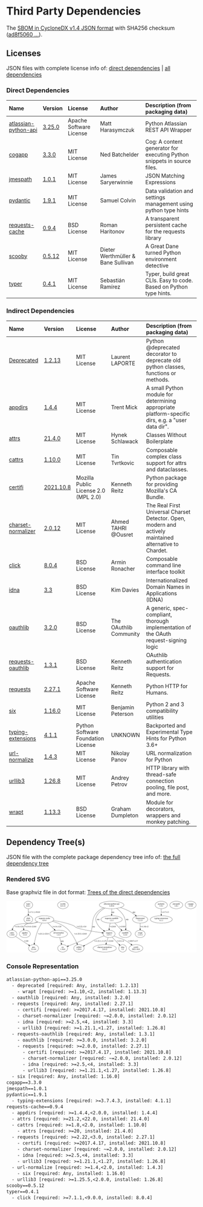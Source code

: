 # Third Party Dependencies

<!--[[[fill sbom_sha256()]]]-->
The [SBOM in CycloneDX v1.4 JSON format](https://github.com/sthagen/laskea/blob/default/sbom.json) with SHA256 checksum ([ad8f5060 ...](https://raw.githubusercontent.com/sthagen/laskea/default/sbom.json.sha256 "sha256:ad8f5060a97d80b45b198b6dc89fc94132d56e0094f71162d3fcdefb379925bb")).
<!--[[[end]]] (checksum: d145a2e14c7d45c9d00654c930d65d44)-->
## Licenses 

JSON files with complete license info of: [direct dependencies](direct-dependency-licenses.json) | [all dependencies](all-dependency-licenses.json)

### Direct Dependencies

<!--[[[fill direct_dependencies_table()]]]-->
| Name                                                                          | Version                                                         | License                 | Author                             | Description (from packaging data)                                       |
|:------------------------------------------------------------------------------|:----------------------------------------------------------------|:------------------------|:-----------------------------------|:------------------------------------------------------------------------|
| [atlassian-python-api](https://github.com/atlassian-api/atlassian-python-api) | [3.25.0](https://pypi.org/project/atlassian-python-api/3.25.0/) | Apache Software License | Matt Harasymczuk                   | Python Atlassian REST API Wrapper                                       |
| [cogapp](http://nedbatchelder.com/code/cog)                                   | [3.3.0](https://pypi.org/project/cogapp/3.3.0/)                 | MIT License             | Ned Batchelder                     | Cog: A content generator for executing Python snippets in source files. |
| [jmespath](https://github.com/jmespath/jmespath.py)                           | [1.0.1](https://pypi.org/project/jmespath/1.0.1/)               | MIT License             | James Saryerwinnie                 | JSON Matching Expressions                                               |
| [pydantic](https://github.com/samuelcolvin/pydantic)                          | [1.9.1](https://pypi.org/project/pydantic/1.9.1/)               | MIT License             | Samuel Colvin                      | Data validation and settings management using python type hints         |
| [requests-cache](https://github.com/reclosedev/requests-cache)                | [0.9.4](https://pypi.org/project/requests-cache/0.9.4/)         | BSD License             | Roman Haritonov                    | A transparent persistent cache for the requests library                 |
| [scooby](https://github.com/banesullivan/scooby)                              | [0.5.12](https://pypi.org/project/scooby/0.5.12/)               | MIT License             | Dieter Werthmüller & Bane Sullivan | A Great Dane turned Python environment detective                        |
| [typer](https://github.com/tiangolo/typer)                                    | [0.4.1](https://pypi.org/project/typer/0.4.1/)                  | MIT License             | Sebastián Ramírez                  | Typer, build great CLIs. Easy to code. Based on Python type hints.      |
<!--[[[end]]] (checksum: 75ffd9ac5dd904c5e80df46f2aa68bdb)-->

### Indirect Dependencies

<!--[[[fill indirect_dependencies_table()]]]-->
| Name                                                                                           | Version                                                       | License                              | Author                 | Description (from packaging data)                                                                       |
|:-----------------------------------------------------------------------------------------------|:--------------------------------------------------------------|:-------------------------------------|:-----------------------|:--------------------------------------------------------------------------------------------------------|
| [Deprecated](https://github.com/tantale/deprecated)                                            | [1.2.13](https://pypi.org/project/Deprecated/1.2.13/)         | MIT License                          | Laurent LAPORTE        | Python @deprecated decorator to deprecate old python classes, functions or methods.                     |
| [appdirs](http://github.com/ActiveState/appdirs)                                               | [1.4.4](https://pypi.org/project/appdirs/1.4.4/)              | MIT License                          | Trent Mick             | A small Python module for determining appropriate platform-specific dirs, e.g. a "user data dir".       |
| [attrs](https://www.attrs.org/)                                                                | [21.4.0](https://pypi.org/project/attrs/21.4.0/)              | MIT License                          | Hynek Schlawack        | Classes Without Boilerplate                                                                             |
| [cattrs](https://github.com/python-attrs/cattrs)                                               | [1.10.0](https://pypi.org/project/cattrs/1.10.0/)             | MIT License                          | Tin Tvrtkovic          | Composable complex class support for attrs and dataclasses.                                             |
| [certifi](https://certifiio.readthedocs.io/en/latest/)                                         | [2021.10.8](https://pypi.org/project/certifi/2021.10.8/)      | Mozilla Public License 2.0 (MPL 2.0) | Kenneth Reitz          | Python package for providing Mozilla's CA Bundle.                                                       |
| [charset-normalizer](https://github.com/ousret/charset_normalizer)                             | [2.0.12](https://pypi.org/project/charset-normalizer/2.0.12/) | MIT License                          | Ahmed TAHRI @Ousret    | The Real First Universal Charset Detector. Open, modern and actively maintained alternative to Chardet. |
| [click](https://palletsprojects.com/p/click/)                                                  | [8.0.4](https://pypi.org/project/click/8.0.4/)                | BSD License                          | Armin Ronacher         | Composable command line interface toolkit                                                               |
| [idna](https://github.com/kjd/idna)                                                            | [3.3](https://pypi.org/project/idna/3.3/)                     | BSD License                          | Kim Davies             | Internationalized Domain Names in Applications (IDNA)                                                   |
| [oauthlib](https://github.com/oauthlib/oauthlib)                                               | [3.2.0](https://pypi.org/project/oauthlib/3.2.0/)             | BSD License                          | The OAuthlib Community | A generic, spec-compliant, thorough implementation of the OAuth request-signing logic                   |
| [requests-oauthlib](https://github.com/requests/requests-oauthlib)                             | [1.3.1](https://pypi.org/project/requests-oauthlib/1.3.1/)    | BSD License                          | Kenneth Reitz          | OAuthlib authentication support for Requests.                                                           |
| [requests](https://requests.readthedocs.io)                                                    | [2.27.1](https://pypi.org/project/requests/2.27.1/)           | Apache Software License              | Kenneth Reitz          | Python HTTP for Humans.                                                                                 |
| [six](https://github.com/benjaminp/six)                                                        | [1.16.0](https://pypi.org/project/six/1.16.0/)                | MIT License                          | Benjamin Peterson      | Python 2 and 3 compatibility utilities                                                                  |
| [typing-extensions](https://github.com/python/typing/blob/master/typing_extensions/README.rst) | [4.1.1](https://pypi.org/project/typing-extensions/4.1.1/)    | Python Software Foundation License   | UNKNOWN                | Backported and Experimental Type Hints for Python 3.6+                                                  |
| [url-normalize](https://github.com/niksite/url-normalize)                                      | [1.4.3](https://pypi.org/project/url-normalize/1.4.3/)        | MIT License                          | Nikolay Panov          | URL normalization for Python                                                                            |
| [urllib3](https://urllib3.readthedocs.io/)                                                     | [1.26.8](https://pypi.org/project/urllib3/1.26.8/)            | MIT License                          | Andrey Petrov          | HTTP library with thread-safe connection pooling, file post, and more.                                  |
| [wrapt](https://github.com/GrahamDumpleton/wrapt)                                              | [1.13.3](https://pypi.org/project/wrapt/1.13.3/)              | BSD License                          | Graham Dumpleton       | Module for decorators, wrappers and monkey patching.                                                    |
 <!--[[[end]]] (checksum: 91185e223dfd4c47bd8a360476c98be5)-->

## Dependency Tree(s)

JSON file with the complete package dependency tree info of: [the full dependency tree](package-dependency-tree.json)

### Rendered SVG

Base graphviz file in dot format: [Trees of the direct dependencies](package-dependency-tree.dot.txt)

<img src="https://raw.githubusercontent.com/sthagen/laskea/default/docs/third-party/package-dependency-tree.svg" alt="Trees of the direct dependencies" title="Trees of the direct dependencies"/>

### Console Representation

<!--[[[fill dependency_tree_console_text()]]]-->
````console
atlassian-python-api==3.25.0
  - deprecated [required: Any, installed: 1.2.13]
    - wrapt [required: >=1.10,<2, installed: 1.13.3]
  - oauthlib [required: Any, installed: 3.2.0]
  - requests [required: Any, installed: 2.27.1]
    - certifi [required: >=2017.4.17, installed: 2021.10.8]
    - charset-normalizer [required: ~=2.0.0, installed: 2.0.12]
    - idna [required: >=2.5,<4, installed: 3.3]
    - urllib3 [required: >=1.21.1,<1.27, installed: 1.26.8]
  - requests-oauthlib [required: Any, installed: 1.3.1]
    - oauthlib [required: >=3.0.0, installed: 3.2.0]
    - requests [required: >=2.0.0, installed: 2.27.1]
      - certifi [required: >=2017.4.17, installed: 2021.10.8]
      - charset-normalizer [required: ~=2.0.0, installed: 2.0.12]
      - idna [required: >=2.5,<4, installed: 3.3]
      - urllib3 [required: >=1.21.1,<1.27, installed: 1.26.8]
  - six [required: Any, installed: 1.16.0]
cogapp==3.3.0
jmespath==1.0.1
pydantic==1.9.1
  - typing-extensions [required: >=3.7.4.3, installed: 4.1.1]
requests-cache==0.9.4
  - appdirs [required: >=1.4.4,<2.0.0, installed: 1.4.4]
  - attrs [required: >=21.2,<22.0, installed: 21.4.0]
  - cattrs [required: >=1.8,<2.0, installed: 1.10.0]
    - attrs [required: >=20, installed: 21.4.0]
  - requests [required: >=2.22,<3.0, installed: 2.27.1]
    - certifi [required: >=2017.4.17, installed: 2021.10.8]
    - charset-normalizer [required: ~=2.0.0, installed: 2.0.12]
    - idna [required: >=2.5,<4, installed: 3.3]
    - urllib3 [required: >=1.21.1,<1.27, installed: 1.26.8]
  - url-normalize [required: >=1.4,<2.0, installed: 1.4.3]
    - six [required: Any, installed: 1.16.0]
  - urllib3 [required: >=1.25.5,<2.0.0, installed: 1.26.8]
scooby==0.5.12
typer==0.4.1
  - click [required: >=7.1.1,<9.0.0, installed: 8.0.4]
````
<!--[[[end]]] (checksum: 632cbbbfa7b7440b572a469b5925f6ab)-->
